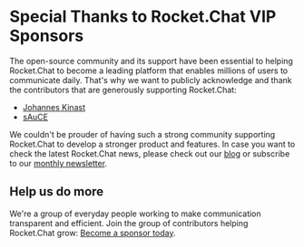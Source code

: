 # Special Thanks to Rocket.Chat VIP Sponsors

The open-source community and its support have been essential to helping Rocket.Chat to become a leading platform that enables millions of users to communicate daily. That's why we want to publicly acknowledge and thank the contributors that are generously supporting Rocket.Chat:

- [Johannes Kinast](https://github.com/goaround)
- [sAuCE](https://github.com/lukejw)

We couldn't be prouder of having such a strong community supporting Rocket.Chat to develop a stronger product and features. In case you want to check the latest Rocket.Chat news, please check out our [blog](https://rocket.chat/blog/) or subscribe to our [monthly newsletter](https://rocket.chat/newsletter/).

## Help us do more

We're a group of everyday people working to make communication transparent and efficient. Join the group of contributors helping Rocket.Chat grow: [Become a sponsor today](https://github.com/sponsors/RocketChat/).

